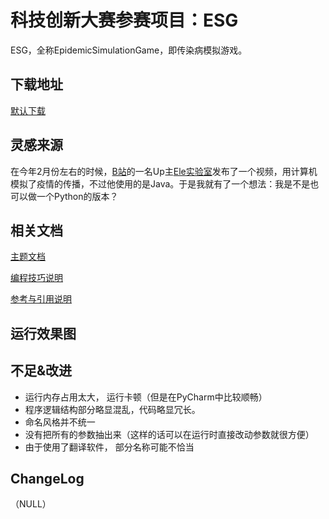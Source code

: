 # 科技创新大赛参赛项目：ESG

ESG，全称EpidemicSimulationGame，即传染病模拟游戏。

## 下载地址

[默认下载](https://github.com/Choctocatina/EpidemicSimulationGame/archive/master.zip)

## 灵感来源

在今年2月份左右的时候，[B站](https://bilibili.com)的一名Up主[Ele实验室](https://space.bilibili.com/481434238/)发布了一个视频，用计算机模拟了疫情的传播，不过他使用的是Java。于是我就有了一个想法：我是不是也可以做一个Python的版本？



## 相关文档

[主题文档](Documents\MarkDown\主题文档.md)

[编程技巧说明](Documents\MarkDown\编程技巧说明.md)

[参考与引用说明](Documents\MarkDown\参考与引用说明.md)



## 运行效果图



## 不足&改进

- 运行内存占用太大， 运行卡顿（但是在PyCharm中比较顺畅）
- 程序逻辑结构部分略显混乱，代码略显冗长。
- 命名风格并不统一
- 没有把所有的参数抽出来（这样的话可以在运行时直接改动参数就很方便）
- 由于使用了翻译软件， 部分名称可能不恰当





## ChangeLog

（NULL）